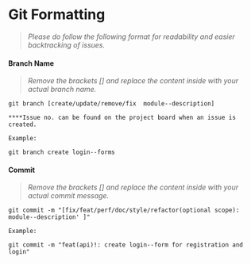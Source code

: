 # Git Formatting
>_Please do follow the following format for readability and easier backtracking of issues._

#### Branch Name
>_Remove the brackets [] and replace the content inside with your actual branch name._

```
git branch [create/update/remove/fix  module--description]

****Issue no. can be found on the project board when an issue is created.

Example:

git branch create login--forms
```

#### Commit
>_Remove the brackets [] and replace the content inside with your actual commit message._

```
git commit -m "[fix/feat/perf/doc/style/refactor(optional scope): module--description' ]"

Example:

git commit -m "feat(api)!: create login--form for registration and login"
```
